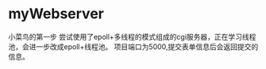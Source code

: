 # myWebserver
小菜鸟的第一步
  尝试使用了epoll+多线程的模式组成的cgi服务器，正在学习线程池，会进一步改成epoll+线程池。
  项目端口为5000,提交表单信息后会返回提交的信息。
